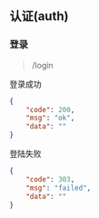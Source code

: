 
## 认证(auth)

### 登录
>/login





登录成功
```json
{
    "code": 200,
    "msg": "ok",
    "data": ""
}
```
登陆失败
```json
{
    "code": 303,
    "msg": "failed",
    "data": ""
}
```
